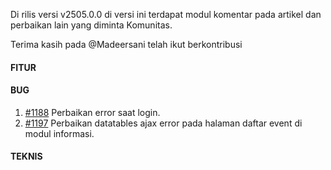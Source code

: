 Di rilis versi v2505.0.0 di versi ini terdapat modul komentar pada artikel dan perbaikan lain yang diminta Komunitas.

Terima kasih pada @Madeersani telah ikut berkontribusi

#### FITUR


#### BUG

1. [#1188](https://github.com/OpenSID/OpenDK/issues/1188) Perbaikan error saat login.
2. [#1197](https://github.com/OpenSID/OpenDK/issues/1197) Perbaikan datatables ajax error pada halaman daftar event di modul informasi.

#### TEKNIS

